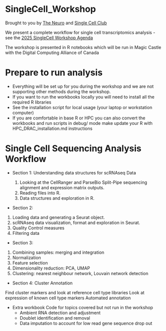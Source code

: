 # SingleCell_Workshop 
Brought to you by [The Neuro](https://www.mcgill.ca/neuro/) and [Single Cell Club](https://singlecellclub.openscience.mcgill.ca/)  

We present a complete workflow for single cell transcriptomics analysis - see the [2025 SingleCell Workshop Agenda](https://mcgill-my.sharepoint.com/personal/moein_yaqubi_mail_mcgill_ca/_layouts/15/onedrive.aspx?id=%2Fpersonal%2Fmoein%5Fyaqubi%5Fmail%5Fmcgill%5Fca%2FDocuments%2FSingleCellWorkshop%20agendaJune2025%5Ffinal%5Fagenda%5FApril%5F9th%2Epdf&parent=%2Fpersonal%2Fmoein%5Fyaqubi%5Fmail%5Fmcgill%5Fca%2FDocuments&ga=1)

The workshop is presented in R notebooks which will be run in Magic Castle with  the Digital Computing Alliance of Canada

# Prepare to run analysis
- Everything will be set up for you during the workshop and we are not supporting other methods during the workshop.
- If you want to run the workbooks locally you will need to install all the required R libraries 
- See the installation script for local usage (your laptop or workstation computer) 
- If you are comfortable in base R or HPC you can also convert the workbooks and run scripts in debug/ mode make update your R with HPC_DRAC_installation.md instructions

# Single Cell Sequencing Analysis Workflow

- Section 1: Understanding data structures for scRNAseq Data
  1. Looking at the CellRanger and ParseBio Split-Pipe sequencing alignment and expression matrix outputs.
  2. Reading files into R.  
  3. Data structures and exploration in R.  

- Section 2: 
1. Loading data and generating a Seurat object.
2. scRNAseq data visualization, format and exploration in Seurat.
3. Quality Control measures
4. Filtering data

- Section 3:
1. Combining samples: merging and integration
2. Normalization
3. Feature selection
4. Dimensionality reduction: PCA, UMAP
5. Clustering: nearest neighbour network, Louvain network detection  

- Section 4: Cluster Annotation

Find cluster markers and look at reference cell type libraries
Look at expression of known cell type markers
Automated annotation

- Extra workbook
  Code for topics covered but not run in the workshop
  - Ambient RNA detection and adjustment
  - Doublet identification and removal
  - Data imputation to account for low read gene sequence drop out
  
